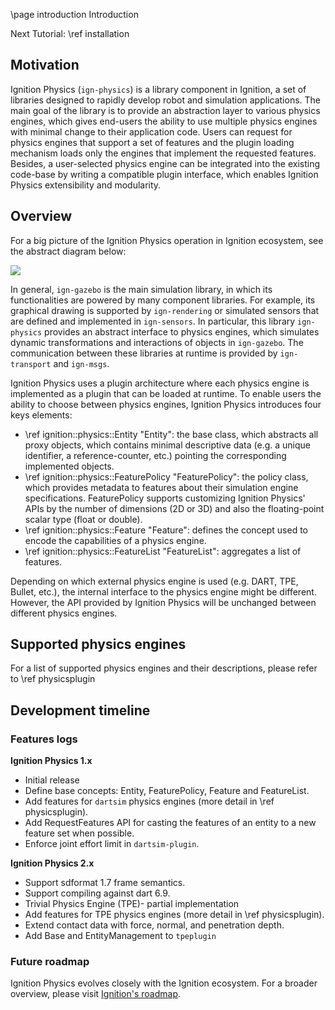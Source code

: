 \page introduction Introduction

Next Tutorial: \ref installation

## Motivation

Ignition Physics (`ign-physics`) is a library component in Ignition, a set of
libraries designed to rapidly develop robot and simulation applications.
The main goal of the library is to provide an abstraction layer to various
physics engines, which gives end-users the ability to use multiple
physics engines with minimal change to their application code.
Users can request for physics engines that support a set of features and the plugin
loading mechanism loads only the engines that implement the requested features.
Besides, a user-selected physics engine can be integrated into the existing
code-base by writing a compatible plugin interface, which enables
Ignition Physics extensibility and modularity.  

## Overview

For a big picture of the Ignition Physics operation in Ignition ecosystem, see
the abstract diagram below:

<img src="https://user-images.githubusercontent.com/18066876/94801505-6bbf6980-03e6-11eb-97e5-e5f0dc68229f.png"/>

In general, `ign-gazebo` is the main simulation library, in which its
functionalities are powered by many component libraries.
For example, its graphical drawing is supported by `ign-rendering` or simulated
sensors that are defined and implemented in `ign-sensors`.
In particular, this library `ign-physics` provides an abstract interface to
physics engines, which simulates dynamic transformations and interactions of
objects in `ign-gazebo`.
The communication between these libraries at runtime is provided by
`ign-transport` and `ign-msgs`.

Ignition Physics uses a plugin architecture where each physics engine is
implemented as a plugin that can be loaded at runtime.
To enable users the ability to choose between physics engines, Ignition Physics
introduces four keys elements:

- \ref ignition::physics::Entity "Entity": the base class, which abstracts all
proxy objects, which contains minimal descriptive data
(e.g. a unique identifier, a reference-counter, etc.) pointing the corresponding
implemented objects.
- \ref ignition::physics::FeaturePolicy "FeaturePolicy": the policy class,
which provides metadata to features about their simulation engine specifications.
FeaturePolicy supports customizing Ignition Physics' APIs by the number of
dimensions (2D or 3D) and also the floating-point scalar type (float or double).
- \ref ignition::physics::Feature "Feature": defines the concept used to encode
the capabilities of a physics engine.
- \ref ignition::physics::FeatureList "FeatureList": aggregates a list of features.

Depending on which external physics engine is used (e.g. DART, TPE, Bullet, etc.),
the internal interface to the physics engine might be different.
However, the API provided by Ignition Physics will be unchanged between
different physics engines.

## Supported physics engines

For a list of supported physics engines and their descriptions, please refer
to \ref physicsplugin

## Development timeline

### Features logs

**Ignition Physics 1.x**
- Initial release
- Define base concepts: Entity, FeaturePolicy, Feature and FeatureList.
- Add features for `dartsim` physics engines (more detail in \ref physicsplugin).
- Add RequestFeatures API for casting the features of an entity to a new feature set when possible.
- Enforce joint effort limit in `dartsim-plugin`.

**Ignition Physics 2.x**
- Support sdformat 1.7 frame semantics.
- Support compiling against dart 6.9.
- Trivial Physics Engine (TPE)- partial implementation
- Add features for TPE physics engines (more detail in \ref physicsplugin).
- Extend contact data with force, normal, and penetration depth.
- Add Base and EntityManagement to `tpeplugin`

### Future roadmap

Ignition Physics evolves closely with the Ignition ecosystem.
For a broader overview, please visit [Ignition's roadmap](https://ignitionrobotics.org/about).
